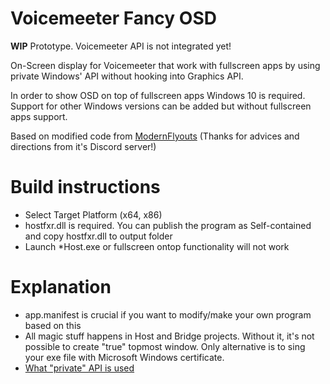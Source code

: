 # Voicemeeter Fancy OSD
**WIP** Prototype. Voicemeeter API is not integrated yet! 

On-Screen display for Voicemeeter that work with fullscreen apps by using private Windows' API without hooking into Graphics API.

In order to show OSD on top of fullscreen apps Windows 10 is required. 
Support for other Windows versions can be added but without fullscreen apps support.

Based on modified code from [ModernFlyouts](https://github.com/ModernFlyouts-Community/ModernFlyouts) (Thanks for advices and directions from it's Discord server!)

# Build instructions
* Select Target Platform (x64, x86)
* hostfxr.dll is required. You can publish the program as Self-contained and copy hostfxr.dll to output folder
* Launch \*Host.exe or fullscreen ontop functionality will not work

# Explanation
* app.manifest is crucial if you want to modify/make your own program based on this
* All magic stuff happens in Host and Bridge projects. Without it, it's not possible to create "true" topmost window. Only alternative is to sing your exe file with Microsoft Windows certificate.
* [What "private" API is used](https://blog.adeltax.com/window-z-order-in-windows-10/)
